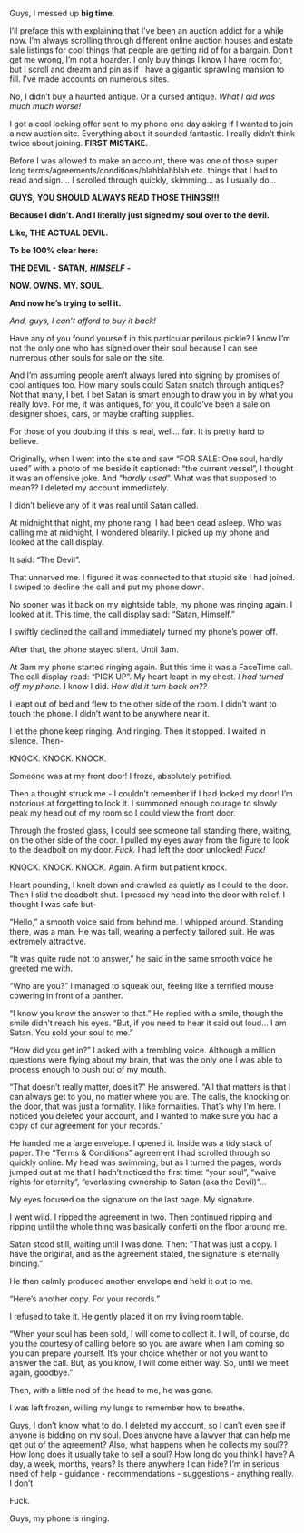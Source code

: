 Guys, I messed up **big time**. 

I’ll preface this with explaining that I’ve been an auction addict for a while now. I’m always scrolling through different online auction houses and estate sale listings for cool things that people are getting rid of for a bargain. Don’t get me wrong, I’m not a hoarder. I only buy things I know I have room for, but I scroll and dream and pin as if I have a gigantic sprawling mansion to fill. I’ve made accounts on numerous sites. 

No, I didn’t buy a haunted antique. Or a cursed antique. *What I did was much much worse!*

I got a cool looking offer sent to my phone one day asking if I wanted to join a new auction site. Everything about it sounded fantastic. I really didn’t think twice about joining. **FIRST MISTAKE.** 

Before I was allowed to make an account, there was one of those super long terms/agreements/conditions/blahblahblah etc. things that I had to read and sign.… I scrolled through quickly, skimming… as I usually do… 

**GUYS,** **YOU SHOULD ALWAYS READ THOSE THINGS!!!**

**Because I didn’t. And I literally just signed my soul over to the devil.** 

**Like, THE ACTUAL DEVIL.** 

**To be 100% clear here:** 

**THE DEVIL - SATAN,** ***HIMSELF*** **-** 

**NOW. OWNS. MY. SOUL.**

**And now he’s trying to sell it.**  

*And, guys, I can’t afford to buy it back!*

Have any of you found yourself in this particular perilous pickle? I know I’m not the only one who has signed over their soul because I can see numerous other souls for sale on the site. 

And I’m assuming people aren’t always lured into signing by promises of cool antiques too. How many souls could Satan snatch through antiques? Not that many, I bet. I bet Satan is smart enough to draw you in by what you really love. For me, it was antiques, for you, it could’ve been a sale on designer shoes, cars, or maybe crafting supplies. 

For those of you doubting if this is real, well… fair. It is pretty hard to believe.

Originally, when I went into the site and saw “FOR SALE: One soul, hardly used” with a photo of me beside it captioned: “the current vessel”, I thought it was an offensive joke. And “*hardly used*”. What was that supposed to mean?? I deleted my account immediately. 

I didn’t believe any of it was real until Satan called. 

At midnight that night, my phone rang. I had been dead asleep. Who was calling me at midnight, I wondered blearily. I picked up my phone and looked at the call display. 

It said: “The Devil”. 

That unnerved me. I figured it was connected to that stupid site I had joined. I swiped to decline the call and put my phone down. 

No sooner was it back on my nightside table, my phone was ringing again. I looked at it. This time, the call display said: “Satan, Himself.” 

I swiftly declined the call and immediately turned my phone’s power off.

After that, the phone stayed silent. Until 3am. 

At 3am my phone started ringing again. But this time it was a FaceTime call. The call display read: “PICK UP”. My heart leapt in my chest. *I had turned off my phone.* I know I did. *How did it turn back on??*

I leapt out of bed and flew to the other side of the room. I didn’t want to touch the phone. I didn’t want to be anywhere near it.

I let the phone keep ringing. And ringing. Then it stopped. I waited in silence. Then-

KNOCK. KNOCK. KNOCK. 

Someone was at my front door! I froze, absolutely petrified. 

Then a thought struck me - I couldn’t remember if I had locked my door! I’m notorious at forgetting to lock it. I summoned enough courage to slowly peak my head out of my room so I could view the front door. 

Through the frosted glass, I could see someone tall standing there, waiting, on the other side of the door. I pulled my eyes away from the figure to look to the deadbolt on my door. *Fuck.* I had left the door unlocked! *Fuck!*

KNOCK. KNOCK. KNOCK. Again. A firm but patient knock.

Heart pounding, I knelt down and crawled as quietly as I could to the door. Then I slid the deadbolt shut. I pressed my head into the door with relief. I thought I was safe but-

“Hello,” a smooth voice said from behind me. I whipped around. Standing there, was a man. He was tall, wearing a perfectly tailored suit. He was extremely attractive. 

“It was quite rude not to answer,” he said in the same smooth voice he greeted me with. 

“Who are you?” I managed to squeak out, feeling like a terrified mouse cowering in front of a panther. 

“I know you know the answer to that.” He replied with a smile, though the smile didn’t reach his eyes. “But, if you need to hear it said out loud… I am Satan. You sold your soul to me.”

“How did you get in?” I asked with a trembling voice. Although a million questions were flying about my brain, that was the only one I was able to process enough to push out of my mouth. 

“That doesn’t really matter, does it?” He answered. “All that matters is that I can always get to you, no matter where you are. The calls, the knocking on the door, that was just a formality. I like formalities. That’s why I’m here. I noticed you deleted your account, and I wanted to make sure you had a copy of our agreement for your records.”

He handed me a large envelope. I opened it. Inside was a tidy stack of paper. The “Terms & Conditions” agreement I had scrolled through so quickly online. My head was swimming, but as I turned the pages, words jumped out at me that I hadn’t noticed the first time: “your soul”, “waive rights for eternity”, “everlasting ownership to Satan (aka the Devil)”… 

My eyes focused on the signature on the last page. My signature. 

I went wild. I ripped the agreement in two. Then continued ripping and ripping until the whole thing was basically confetti on the floor around me. 

Satan stood still, waiting until I was done. Then: “That was just a copy. I have the original, and as the agreement stated, the signature is eternally binding.”

He then calmly produced another envelope and held it out to me. 

“Here’s another copy. For your records.” 

I refused to take it. He gently placed it on my living room table. 

“When your soul has been sold, I will come to collect it. I will, of course, do you the courtesy of calling before so you are aware when I am coming so you can prepare yourself. It’s your choice whether or not you want to answer the call. But, as you know, I will come either way. So, until we meet again, goodbye.” 

Then, with a little nod of the head to me, he was gone. 

I was left frozen, willing my lungs to remember how to breathe. 

Guys, I don’t know what to do. I deleted my account, so I can’t even see if anyone is bidding on my soul. Does anyone have a lawyer that can help me get out of the agreement? Also, what happens when he collects my soul?? How long does it usually take to sell a soul? How long do you think I have? A day, a week, months, years? Is there anywhere I can hide? I’m in serious need of help - guidance - recommendations - suggestions - anything really. I don’t

Fuck. 

Guys, my phone is ringing.